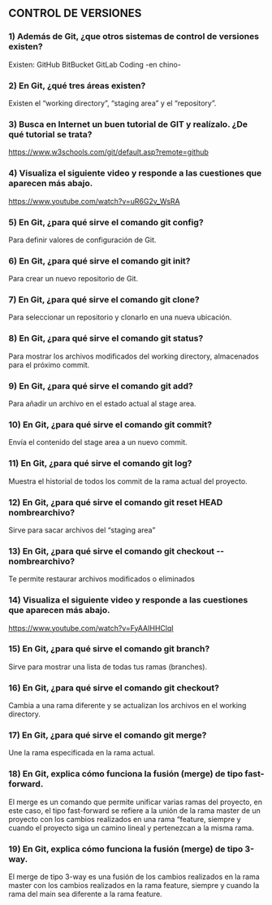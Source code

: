 ## **CONTROL DE VERSIONES**

### 1) Además de Git, ¿que otros sistemas de control de versiones existen?
Existen:
GitHub
BitBucket
GitLab
Coding -en chino-

### 2) En Git, ¿qué tres áreas existen?
Existen el “working directory”, “staging area” y el “repository”.

### 3) Busca en Internet un buen tutorial de GIT y realízalo. ¿De qué tutorial se trata?
https://www.w3schools.com/git/default.asp?remote=github

### 4) Visualiza el siguiente video y responde a las cuestiones que aparecen más abajo.
https://www.youtube.com/watch?v=uR6G2v_WsRA

### 5) En Git, ¿para qué sirve el comando git config?
Para definir valores de configuración de Git.
 
### 6) En Git, ¿para qué sirve el comando git init?
Para crear un nuevo repositorio de Git.

### 7) En Git, ¿para qué sirve el comando git clone?
Para seleccionar un repositorio y clonarlo en una nueva ubicación.

### 8) En Git, ¿para qué sirve el comando git status?
Para mostrar los archivos modificados del working directory, almacenados para el próximo commit.

### 9) En Git, ¿para qué sirve el comando git add?
Para añadir un archivo en el estado actual al stage area.

### 10) En Git, ¿para qué sirve el comando git commit?
Envía el contenido del stage area a un nuevo commit.

### 11) En Git, ¿para qué sirve el comando git log?
Muestra el historial de todos los commit de la rama actual del proyecto.

### 12) En Git, ¿para qué sirve el comando git reset HEAD nombrearchivo?
Sirve para sacar archivos del “staging area”

### 13) En Git, ¿para qué sirve el comando git checkout -- nombrearchivo?
Te permite restaurar archivos modificados o eliminados

### 14) Visualiza el siguiente video y responde a las cuestiones que aparecen más abajo.
https://www.youtube.com/watch?v=FyAAIHHClqI

### 15) En Git, ¿para qué sirve el comando git branch?
Sirve para mostrar una lista de todas tus ramas (branches).

### 16) En Git, ¿para qué sirve el comando git checkout?
Cambia a una rama diferente y se actualizan los archivos en el working directory.

### 17) En Git, ¿para qué sirve el comando git merge?
Une la rama especificada en la rama actual.

### 18) En Git, explica cómo funciona la fusión (merge) de tipo fast-forward.
El merge es un comando que permite unificar varias ramas del proyecto, en este caso, el tipo fast-forward se refiere a la unión de la rama master de un proyecto con los cambios realizados en una rama “feature, siempre y cuando el proyecto siga un camino lineal y pertenezcan a la misma rama.

### 19) En Git, explica cómo funciona la fusión (merge) de tipo 3-way.
El merge de tipo 3-way es una fusión de los cambios realizados en la rama master con los cambios realizados en la rama feature, siempre y cuando la rama del main sea diferente a la rama feature.
